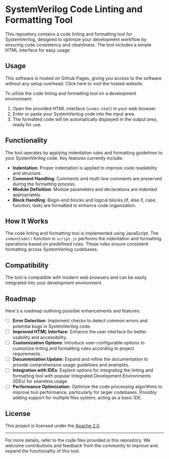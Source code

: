 # SystemVerilog Code Linting and Formatting Tool

This repository contains a code linting and formatting tool for SystemVerilog, designed to optimize your development workflow by ensuring code consistency and cleanliness. The tool includes a simple HTML interface for easy usage.

## Usage

This software is hosted on Github Pages, giving you access to the software without any setup overhead. Click here to visit the hosted website.


To utilize the code linting and formatting tool on a development environment:

1. Open the provided HTML interface (`index.html`) in your web browser.
2. Enter or paste your SystemVerilog code into the input area.
3. The formatted code will be automatically displayed in the output area, ready for use.


## Functionality

The tool operates by applying indentation rules and formatting guidelines to your SystemVerilog code. Key features currently include:

- **Indentation**: Proper indentation is applied to improve code readability and structure.
- **Comment Handling**: Comments and multi-line comments are preserved during the formatting process.
- **Module Definition**: Module parameters and declarations are indented appropriately.
- **Block Handling**: Begin-end blocks and logical blocks (if, else if, case, function, task) are formatted to enhance code organization.

## How It Works

The code linting and formatting tool is implemented using JavaScript. The `indentCode()` function in `script.js` performs the indentation and formatting operations based on predefined rules. These rules ensure consistent formatting across SystemVerilog codebases.

## Compatibility

The tool is compatible with modern web browsers and can be easily integrated into your development environment. 

## Roadmap

Here's a roadmap outlining possible enhancements and features:

- [ ] **Error Detection**: Implement checks to detect common errors and potential bugs in SystemVerilog code.
- [ ] **Improved HTML Interface**: Enhance the user interface for better usability and accessibility.
- [ ] **Customization Options**: Introduce user-configurable options to customize linting and formatting rules according to project requirements.
- [ ] **Documentation Update**: Expand and refine the documentation to provide comprehensive usage guidelines and examples.
- [ ] **Integration with IDEs**: Explore options for integrating the linting and formatting tool with popular Integrated Development Environments (IDEs) for seamless usage.
- [ ] **Performance Optimization**: Optimize the code processing algorithms to improve tool performance, particularly for larger codebases. Possibly adding support for multiple files system, acting as a basic IDE. 

## License

This project is licensed under the [Apache 2.0](LICENSE).

---

For more details, refer to the code files provided in this repository. We welcome contributions and feedback from the community to improve and expand the functionality of this tool.
